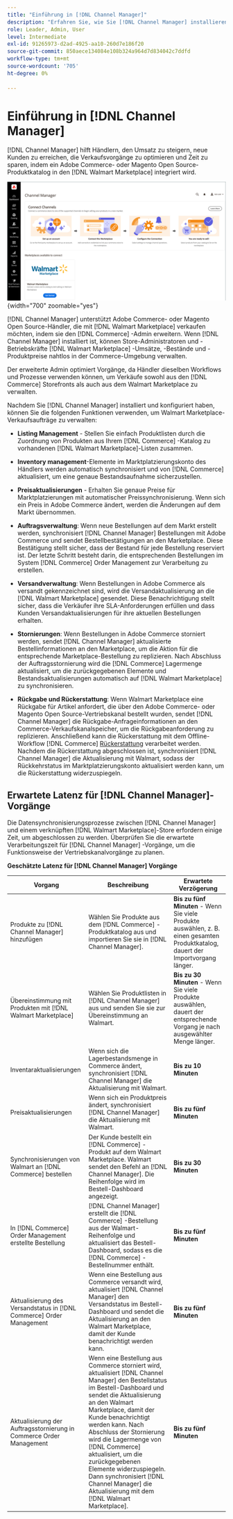 ```yaml
---
title: "Einführung in [!DNL Channel Manager]"
description: "Erfahren Sie, wie Sie [!DNL Channel Manager] installieren und verwenden, um Adobe Commerce- und Magento Open Source-Stores in den Walmart Marketplace zu integrieren und einen Vertriebskanal zu erstellen, über den Sie von Ihrem Commerce-Administrator aus nahtlos Marktplatzierungen, Preise, Lagerbestände und Verkäufe verwalten können."
role: Leader, Admin, User
level: Intermediate
exl-id: 91265973-d2ad-4925-aa10-260d7e186f20
source-git-commit: 850aece134084e108b324a964d7d834042c7ddfd
workflow-type: tm+mt
source-wordcount: '705'
ht-degree: 0%

---
```



# Einführung in [!DNL Channel Manager]

[!DNL Channel Manager] hilft Händlern, den Umsatz zu steigern, neue Kunden zu erreichen, die Verkaufsvorgänge zu optimieren und Zeit zu sparen, indem ein Adobe Commerce- oder Magento Open Source-Produktkatalog in den [!DNL Walmart Marketplace] integriert wird.

![[!DNL Channel Manager] Erweiterung Admin view](assets/channel-manager-home.png){width="700" zoomable="yes"}

[!DNL Channel Manager] unterstützt Adobe Commerce- oder Magento Open Source-Händler, die mit [!DNL Walmart Marketplace] verkaufen möchten, indem sie den [!DNL Commerce] -Admin erweitern. Wenn [!DNL Channel Manager] installiert ist, können Store-Administratoren und -Betriebskräfte [!DNL Walmart Marketplace] -Umsätze, -Bestände und -Produktpreise nahtlos in der Commerce-Umgebung verwalten.

Der erweiterte Admin optimiert Vorgänge, da Händler dieselben Workflows und Prozesse verwenden können, um Verkäufe sowohl aus den [!DNL Commerce] Storefronts als auch aus dem Walmart Marketplace zu verwalten.

Nachdem Sie [!DNL Channel Manager] installiert und konfiguriert haben, können Sie die folgenden Funktionen verwenden, um Walmart Marketplace-Verkaufsaufträge zu verwalten:

* **Listing Management** - Stellen Sie einfach Produktlisten durch die Zuordnung von Produkten aus Ihrem [!DNL Commerce] -Katalog zu vorhandenen [!DNL Walmart Marketplace]-Listen zusammen.

* **Inventory management**-Elemente im Marktplatzierungskonto des Händlers werden automatisch synchronisiert und von [!DNL Commerce] aktualisiert, um eine genaue Bestandsaufnahme sicherzustellen.

* **Preisaktualisierungen** - Erhalten Sie genaue Preise für Marktplatzierungen mit automatischer Preissynchronisierung. Wenn sich ein Preis in Adobe Commerce ändert, werden die Änderungen auf dem Markt übernommen.

* **Auftragsverwaltung**: Wenn neue Bestellungen auf dem Markt erstellt werden, synchronisiert [!DNL Channel Manager] Bestellungen mit Adobe Commerce und sendet Bestellbestätigungen an den Marketplace. Diese Bestätigung stellt sicher, dass der Bestand für jede Bestellung reserviert ist. Der letzte Schritt besteht darin, die entsprechenden Bestellungen im System [!DNL Commerce] Order Management zur Verarbeitung zu erstellen.

* **Versandverwaltung**: Wenn Bestellungen in Adobe Commerce als versandt gekennzeichnet sind, wird die Versandaktualisierung an die [!DNL Walmart Marketplace] gesendet. Diese Benachrichtigung stellt sicher, dass die Verkäufer ihre SLA-Anforderungen erfüllen und dass Kunden Versandaktualisierungen für ihre aktuellen Bestellungen erhalten.

* **Stornierungen**: Wenn Bestellungen in Adobe Commerce storniert werden, sendet [!DNL Channel Manager] aktualisierte Bestellinformationen an den Marketplace, um die Aktion für die entsprechende Marketplace-Bestellung zu replizieren. Nach Abschluss der Auftragsstornierung wird die [!DNL Commerce] Lagermenge aktualisiert, um die zurückgegebenen Elemente und Bestandsaktualisierungen automatisch auf [!DNL Walmart Marketplace] zu synchronisieren.

* **Rückgabe und Rückerstattung**: Wenn Walmart Marketplace eine Rückgabe für Artikel anfordert, die über den Adobe Commerce- oder Magento Open Source-Vertriebskanal bestellt wurden, sendet [!DNL Channel Manager] die Rückgabe-Anfrageinformationen an den Commerce-Verkaufskanalspeicher, um die Rückgabeanforderung zu replizieren. Anschließend kann die Rückerstattung mit dem Offline-Workflow [!DNL Commerce] [Rückerstattung](https://experienceleague.adobe.com/docs/commerce-admin/stores-sales/order-management/credit-memos/credit-memos.html#refund-workflow) verarbeitet werden. Nachdem die Rückerstattung abgeschlossen ist, synchronisiert [!DNL Channel Manager] die Aktualisierung mit Walmart, sodass der Rückkehrstatus im Marktplatzierungskonto aktualisiert werden kann, um die Rückerstattung widerzuspiegeln.

## Erwartete Latenz für [!DNL Channel Manager]-Vorgänge

Die Datensynchronisierungsprozesse zwischen [!DNL Channel Manager] und einem verknüpften [!DNL Walmart Marketplace]-Store erfordern einige Zeit, um abgeschlossen zu werden. Überprüfen Sie die erwartete Verarbeitungszeit für [!DNL Channel Manager] -Vorgänge, um die Funktionsweise der Vertriebskanalvorgänge zu planen.

**Geschätzte Latenz für [!DNL Channel Manager] Vorgänge**

| **Vorgang** | **Beschreibung** | **Erwartete Verzögerung** |
|------------------------------------------------------------|--------------------------------------------------------------------------------------------------------------------------------------------------------------------------------------------------------------------------------------------------------------------------------------------------------------------------------------------------------------------------------------------------|------------------------------------------------------------------------------------------------------------------------------|
| Produkte zu [!DNL Channel Manager] hinzufügen | Wählen Sie Produkte aus dem [!DNL Commerce] -Produktkatalog aus und importieren Sie sie in [!DNL Channel Manager]. | **Bis zu fünf Minuten** - Wenn Sie viele Produkte auswählen, z. B. einen gesamten Produktkatalog, dauert der Importvorgang länger. |
| Übereinstimmung mit Produkten mit [!DNL Walmart Marketplace] | Wählen Sie Produktlisten in [!DNL Channel Manager] aus und senden Sie sie zur Übereinstimmung an Walmart. | **Bis zu 30 Minuten** - Wenn Sie viele Produkte auswählen, dauert der entsprechende Vorgang je nach ausgewählter Menge länger. |
| Inventaraktualisierungen | Wenn sich die Lagerbestandsmenge in Commerce ändert, synchronisiert [!DNL Channel Manager] die Aktualisierung mit Walmart. | **Bis zu 10 Minuten** |
| Preisaktualisierungen | Wenn sich ein Produktpreis ändert, synchronisiert [!DNL Channel Manager] die Aktualisierung mit Walmart. | **Bis zu fünf Minuten** |
| Synchronisierungen von Walmart an [!DNL Commerce] bestellen | Der Kunde bestellt ein [!DNL Commerce] -Produkt auf dem Walmart Marketplace. Walmart sendet den Befehl an [!DNL Channel Manager]. Die Reihenfolge wird im Bestell-Dashboard angezeigt. | **Bis zu 30 Minuten** |
| In [!DNL Commerce] Order Management erstellte Bestellung | [!DNL Channel Manager] erstellt die [!DNL Commerce] -Bestellung aus der Walmart-Reihenfolge und aktualisiert das Bestell-Dashboard, sodass es die [!DNL Commerce] -Bestellnummer enthält. | **Bis zu fünf Minuten** |
| Aktualisierung des Versandstatus in [!DNL Commerce] Order Management | Wenn eine Bestellung aus Commerce versandt wird, aktualisiert [!DNL Channel Manager] den Versandstatus im Bestell-Dashboard und sendet die Aktualisierung an den Walmart Marketplace, damit der Kunde benachrichtigt werden kann. | **Bis zu fünf Minuten** |
| Aktualisierung der Auftragsstornierung in Commerce Order Management | Wenn eine Bestellung aus Commerce storniert wird, aktualisiert [!DNL Channel Manager] den Bestellstatus im Bestell-Dashboard und sendet die Aktualisierung an den Walmart Marketplace, damit der Kunde benachrichtigt werden kann. Nach Abschluss der Stornierung wird die Lagermenge von [!DNL Commerce] aktualisiert, um die zurückgegebenen Elemente widerzuspiegeln. Dann synchronisiert [!DNL Channel Manager] die Aktualisierung mit dem [!DNL Walmart Marketplace]. | **Bis zu fünf Minuten** |


